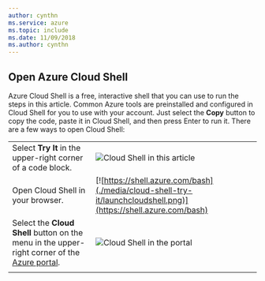 ```yaml
---
author: cynthn
ms.service: azure
ms.topic: include
ms.date: 11/09/2018
ms.author: cynthn
---
```


## Open Azure Cloud Shell

Azure Cloud Shell is a free, interactive shell that you can use to run the steps in this article. Common Azure tools are preinstalled and configured in Cloud Shell for you to use with your account. Just select the **Copy** button to copy the code, paste it in Cloud Shell, and then press Enter to run it. There are a few ways to open Cloud Shell:

|  |   |
|-----------------------------------------------|---|
| Select **Try It** in the upper-right corner of a code block. | ![Cloud Shell in this article](./media/cloud-shell-try-it/cli-try-it.png) |
| Open Cloud Shell in your browser. | [![https://shell.azure.com/bash](./media/cloud-shell-try-it/launchcloudshell.png)](https://shell.azure.com/bash) |
| Select the **Cloud Shell** button on the menu in the upper-right corner of the [Azure portal](https://portal.azure.com). |	![Cloud Shell in the portal](./media/cloud-shell-try-it/cloud-shell-menu.png) |
|  |  |

